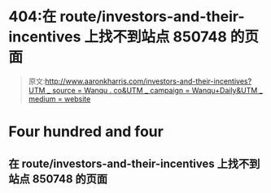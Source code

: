 # 404:在 route/investors-and-their-incentives 上找不到站点 850748 的页面

> 原文:[http://www.aaronkharris.com/investors-and-their-incentives?UTM _ source = Wanqu . co&UTM _ campaign = Wanqu+Daily&UTM _ medium = website](http://www.aaronkharris.com/investors-and-their-incentives?utm_source=wanqu.co&utm_campaign=Wanqu+Daily&utm_medium=website)

# Four hundred and four

## 在 route/investors-and-their-incentives 上找不到站点 850748 的页面